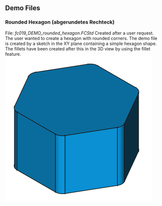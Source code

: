 ## Demo Files
### Rounded Hexagon (abgerundetes Rechteck)
File: _fc019_DEMO_rounded_hexagon.FCStd_
Created after a user request. The user wanted to create a hexagon with rounded corners. The demo file is created by a sketch in the XY plane containing a simple hexagon shape. The fillets have been created after this in the 3D view by using the fillet feature.
![rounded_hexagon_image](https://github.com/Flowwie/flowwie-freecad/blob/master/demo_files/fc019_DEMO_rounded_hexagon_preview.png)
